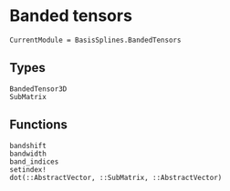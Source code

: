 # Banded tensors

```@meta
CurrentModule = BasisSplines.BandedTensors
```

## Types

```@docs
BandedTensor3D
SubMatrix
```

## Functions

```@docs
bandshift
bandwidth
band_indices
setindex!
dot(::AbstractVector, ::SubMatrix, ::AbstractVector)
```
